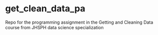 # get_clean_data_pa
Repo for the programming assignment in the Getting and Cleaning Data course from JHSPH data science specialization
